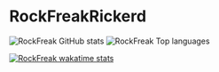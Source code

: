 # RockFreakRickerd
![RockFreak GitHub stats](https://github-readme-stats.vercel.app/api?username=RockFreakRickerd&theme=tokyonight&show_icons=true)
![RockFreak Top languages](https://github-readme-stats.vercel.app/api/top-langs/?username=RockFreakRickerd&theme=tokyonight&layout=compact&langs_count=8)

[![RockFreak wakatime stats](https://github-readme-stats.vercel.app/api/wakatime?username=RockFreakRickerd)](https://github.com/anuraghazra/github-readme-stats)
